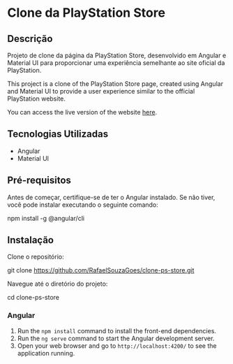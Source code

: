 # Clone da PlayStation Store

## Descrição

Projeto de clone da página da PlayStation Store, desenvolvido em Angular e Material UI para proporcionar uma experiência semelhante ao site oficial da PlayStation.

This project is a clone of the PlayStation Store page, created using Angular and Material UI to provide a user experience similar to the official PlayStation website.


You can access the live version of the website [here](https://clonepsstore.netlify.app/).

## Tecnologias Utilizadas

- Angular
- Material UI

## Pré-requisitos

Antes de começar, certifique-se de ter o Angular instalado. Se não tiver, você pode instalar executando o seguinte comando:


npm install -g @angular/cli

## Instalação

Clone o repositório:

git clone https://github.com/RafaelSouzaGoes/clone-ps-store.git

Navegue até o diretório do projeto:

cd clone-ps-store

### Angular

1. Run the `npm install` command to install the front-end dependencies.
2. Run the `ng serve` command to start the Angular development server.
3. Open your web browser and go to `http://localhost:4200/` to see the application running.
